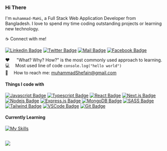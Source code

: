 ### Hi There 
I'm ``` muhammad-MaHi ```, a Full Stack Web Application Developer from Bangladesh. I love to spend my time coding outstanding projects or learning new technology.


:coffee: Connect with me!

[![Linkedin Badge](https://img.shields.io/badge/LinkedIn-0077B5?style=for-the-badge&logo=linkedin&logoColor=white)](https://www.linkedin.com/in/muhammad-mahi/)
[![Twitter Badge](https://img.shields.io/badge/Twitter-1DA1F2?style=for-the-badge&logo=twitter&logoColor=white)](https://twitter.com/MD_SheFain)
[![Mail Badge](https://img.shields.io/badge/Gmail-D14836?style=for-the-badge&logo=gmail&logoColor=white)](mailto:muhammadShefain@gmail.com)
[![Facebook Badge](https://img.shields.io/badge/Facebook-1877F2?style=for-the-badge&logo=facebook&logoColor=white)](https://facebook.com/shefain19)


:hearts: &emsp; "What? Why? How?" is the most commonly used approach to learning. <br/>
:computer: &emsp;Most used line of code `console.log("hello world")` <br/>
:e-mail: &emsp;How to reach me: muhammadShefain@gmail.com<br/>
#### Things I code with

[![Javascript Badge](https://img.shields.io/badge/-Javascript-F0DB4F?style=for-the-badge&labelColor=black&logo=javascript&logoColor=F0DB4F)](#) [![Typescript Badge](https://img.shields.io/badge/-Typescript-007acc?style=for-the-badge&labelColor=black&logo=typescript&logoColor=007acc)](#) [![React Badge](https://img.shields.io/badge/-React-61DBFB?style=for-the-badge&labelColor=black&logo=react&logoColor=61DBFB)](#) [![Next.js Badge](https://img.shields.io/badge/next.js-000000?style=for-the-badge&logo=nextdotjs&logoColor=white)](#) [![Nodejs Badge](https://img.shields.io/badge/-Nodejs-3C873A?style=for-the-badge&labelColor=black&logo=node.js&logoColor=3C873A)](#) [![Express.js Badge](https://img.shields.io/badge/Express.js-000000?style=for-the-badge&logo=express&logoColor=white)](#) [![MongoDB Badge](https://img.shields.io/badge/MongoDB-4EA94B?style=for-the-badge&logo=mongodb&logoColor=white)](#) [![SASS Badge](https://img.shields.io/badge/Sass-CC6699?style=for-the-badge&logo=sass&logoColor=white)](#) [![Tailwind Badge](https://img.shields.io/badge/Tailwind%20CSS-092749?style=for-the-badge&logo=tailwindcss&logoColor=06B6D4&labelColor=000000)](#) [![VSCode Badge](https://img.shields.io/badge/Visual_Studio-5C2D91?style=for-the-badge&logo=visual%20studio&logoColor=white)](#) [![Git Badge](https://img.shields.io/badge/Git-F05032?style=for-the-badge&logo=git&logoColor=white)](#)


  <h4>Currently Learning</h4>
  <a href="https://skillicons.dev/icons?i=go,graphql,postgres">
    <img src="https://skillicons.dev/icons?i=go,nestjs,graphql,postgres" alt="My Skills" />
  </a> 
  <br/> <br/>

  
 [![](https://visitcount.itsvg.in/api?id=Shefain&label=Profile%20Views&color=1&pretty=false)](https://visitcount.itsvg.in)
